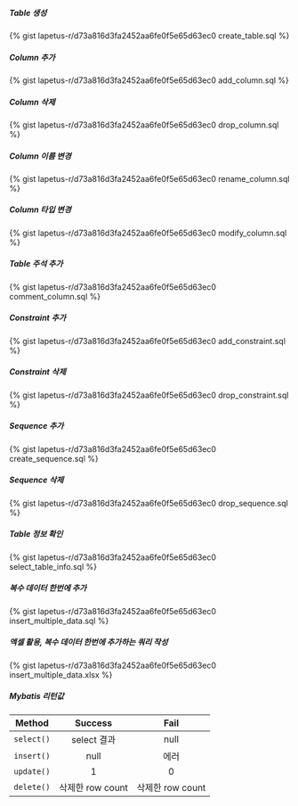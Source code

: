 ##### Table 생성

{% gist lapetus-r/d73a816d3fa2452aa6fe0f5e65d63ec0 create_table.sql %}

##### Column 추가

{% gist lapetus-r/d73a816d3fa2452aa6fe0f5e65d63ec0 add_column.sql %}

##### Column 삭제

{% gist lapetus-r/d73a816d3fa2452aa6fe0f5e65d63ec0 drop_column.sql %}

##### Column 이름 변경

{% gist lapetus-r/d73a816d3fa2452aa6fe0f5e65d63ec0 rename_column.sql %}

##### Column 타입 변경

{% gist lapetus-r/d73a816d3fa2452aa6fe0f5e65d63ec0 modify_column.sql %}

##### Table 주석 추가

{% gist lapetus-r/d73a816d3fa2452aa6fe0f5e65d63ec0 comment_column.sql %}

##### Constraint 추가

{% gist lapetus-r/d73a816d3fa2452aa6fe0f5e65d63ec0 add_constraint.sql %}

##### Constraint 삭제

{% gist lapetus-r/d73a816d3fa2452aa6fe0f5e65d63ec0 drop_constraint.sql %}

##### Sequence 추가

{% gist lapetus-r/d73a816d3fa2452aa6fe0f5e65d63ec0 create_sequence.sql %}

##### Sequence 삭제

{% gist lapetus-r/d73a816d3fa2452aa6fe0f5e65d63ec0 drop_sequence.sql %}

##### Table 정보 확인

{% gist lapetus-r/d73a816d3fa2452aa6fe0f5e65d63ec0 select_table_info.sql %}

##### 복수 데이터 한번에 추가

{% gist lapetus-r/d73a816d3fa2452aa6fe0f5e65d63ec0 insert_multiple_data.sql %}

##### 엑셀 활용, 복수 데이터 한번에 추가하는 쿼리 작성

{% gist lapetus-r/d73a816d3fa2452aa6fe0f5e65d63ec0 insert_multiple_data.xlsx %}

##### Mybatis 리턴값

| Method | Success | Fail |
|:---:|:---:|:---:|
| `select()` | select 결과 | null |
| `insert()` | null|에러 |
| `update()` | 1 | 0 |
| `delete()` | 삭제한 row count | 삭제한 row count |

